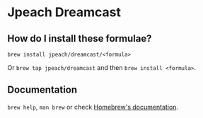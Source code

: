 # Jpeach Dreamcast

## How do I install these formulae?

`brew install jpeach/dreamcast/<formula>`

Or `brew tap jpeach/dreamcast` and then `brew install <formula>`.

## Documentation

`brew help`, `man brew` or check [Homebrew's documentation](https://docs.brew.sh).
